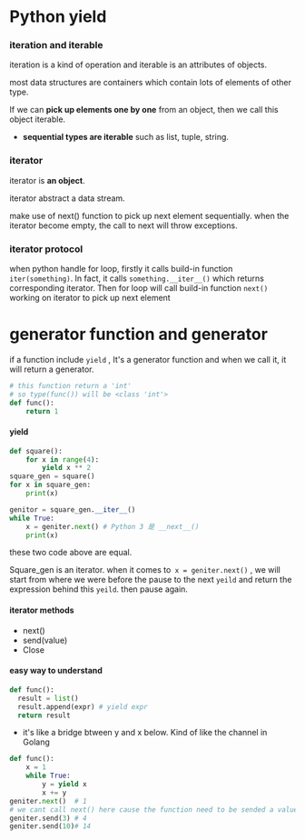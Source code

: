 # Python yield

### iteration and iterable

iteration is a kind of operation and iterable is an attributes of objects.

most data structures are containers which contain lots of elements of other type.

If we can **pick up elements one by one** from an object, then we call this object iterable.

- **sequential types are iterable** such as list, tuple, string.

### iterator

iterator is **an object**.

iterator abstract a data stream.

make use of next() function to pick up next element sequentially. when the iterator become empty, the call to next will throw exceptions.

### iterator protocol

when python handle for loop, firstly it calls build-in function `iter(something)`. In fact, it calls `something.__iter__()` which returns corresponding iterator. Then for loop will call build-in function `next()` working on iterator to pick up next element

# generator function and generator

if a function include `yield` , It's a generator function and when we call it, it will return a generator.

```python
# this function return a 'int'
# so type(func()) will be <class 'int'>
def func():
	return 1
```

#### yield 

```python
def square():
    for x in range(4):
        yield x ** 2
square_gen = square()
for x in square_gen:
    print(x)
```



```python
genitor = square_gen.__iter__()
while True:
    x = geniter.next() # Python 3 是 __next__()
    print(x)
```

these two code above are equal.

Square_gen is an iterator. when it comes to` x = geniter.next()` , we will start from where we were before the pause to the next `yeild` and return the expression behind this `yeild`. then pause again.

#### iterator methods

- next()
- send(value)
- Close

#### easy way to understand

```python
def func():
  result = list()
  result.append(expr) # yield expr
  return result
```



- it's like a bridge btween y and x below. Kind of like the channel in Golang

```python
def func():
    x = 1
    while True:
        y = yield x
        x += y
geniter.next()  # 1
# we cant call next() here cause the function need to be sended a value to assign to variable y or y == None
geniter.send(3) # 4
geniter.send(10)# 14
```

